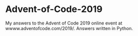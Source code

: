 # Advent-of-Code-2019
My answers to the Advent of Code 2019 online event at wwww.adventofcode.com/2019/. Answers written in Python.
